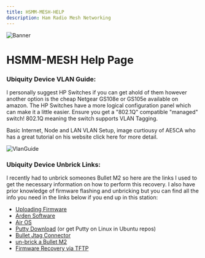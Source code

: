 ```yaml
---
title: HSMM-MESH-HELP
description: Ham Radio Mesh Networking
---
```


![Banner](http://m3pgs.weebly.com/uploads/8/1/6/2/8162774/header_images/1411236150.jpg)

# HSMM-MESH Help Page

### Ubiquity Device VLAN Guide:

​I personally suggest HP Switches if you can get ahold of them however another option is the cheap Netgear GS108e or GS105e available on amazon. The HP Switches have a more logical configuration panel which can make it a little easier. Ensure you get a "802.1Q" compatible "managed" switch! 802.1Q meaning the switch supports VLAN Tagging.

Basic Internet, Node and LAN VLAN Setup, image curtiousy of AE5CA who has a great tutorial on his website click here for more detail.

![VlanGuide](http://m3pgs.weebly.com/uploads/8/1/6/2/8162774/screenshot-from-2017-07-15-18-40-26_orig.png)

### Ubiquity Device Unbrick Links:

​I recently had to unbrick someones Bullet M2 so here are the links I used to get the necessary information on how to perform this recovery. I also have prior knowledge of firmware flashing and unbricking but you can find all the info you need in the links below if you end up in this station:

* [Uploading Firmware](https://www.aredn.org/content/uploading-firmware-ubiquiti)
* [Arden Software](https://www.aredn.org/content/software)
* [Air OS](http://setuprouter.com/router/ubiquiti/airos-airgrid-m5hp/login.htm)
* [Putty Download](https://www.chiark.greenend.org.uk/~sgtatham/putty/latest.html) (or get Putty on Linux in Ubuntu repos)
* [Bullet Jtag Connector](https://community.ubnt.com/t5/Bullet-Radio-Modules/Bullet-connector-J10/td-p/11089)
* [un-brick a Bullet M2](https://community.ubnt.com/t5/airOS-SDK-Custom-Development/AirMAX-Device-Firmware-Recovery-Procedure/td-p/1499583)
* [Firmware Recovery via TFTP](https://help.ubnt.com/hc/en-us/articles/204911324-airMAX-How-to-reset-your-device-with-TFTP-firmware-recovery)
